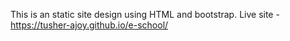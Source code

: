 This is an static site design using HTML and bootstrap.
Live site - https://tusher-ajoy.github.io/e-school/
